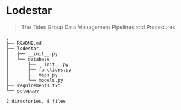 # Lodestar
> The Tides Group Data Management Pipelines and Procedures
```
.
├── README.md
├── lodestar
│   ├── __init__.py
│   └── database
│       ├── __init__.py
│       ├── functions.py
│       ├── maps.py
│       └── models.py
├── requirements.txt
└── setup.py

2 directories, 8 files
```
